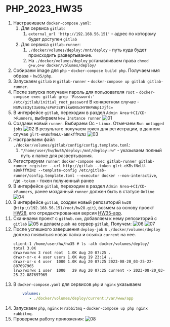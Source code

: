# PHP_2023_HW35

1. Настраеиваем `docker-compose.yaml`:
   1. Для сервиса `gitlab`:
      1. `external_url 'http://192.168.56.151'` - адрес по которому будет доступен `gitlab`
   1. Для сервиса `gitlab-runner`:
      1. `./docker/volumes/deploy:/mnt/deploy` - путь куда будет происходить развертывание.
      1.  На `./docker/volumes/deploy` устанавливаем права 
         `chmod g+w,o+w docker/volumes/deploy/`
1. Собираем image для `php` - `docker-compose build php`. Получаем имя образа - `hw35/php`.
1. Запускаем `gitlab` и `gitlab-runner` - `docker-compose up gitlab gitlab-runner`.
1. После запуска получаем пароль для пользователя `root` - `docker-compose exec gitlab grep 'Password:' /etc/gitlab/initial_root_password`
   В конкретном случае - `NSMvEE3yt3x69a/sPnP3cRYiko0NScHY0HFW6p1Jjfc=`
1. В интерфейсе `gitlab`, переходим в раздел `Admin Area`->`CI/CD`->`Runners`, выбираем `New Instance runner`
   ![01](./readme/01.jpg)
1. Создаем новый `runner`. Выбираем Ос - `Linux`. Отмечаем `Run untagged jobs`
   ![02](./readme/02.jpg)
   В результате получаем токен для регистрации, в данном случае `glrt-eKBsfNeLU-aBnkffMZNz`
   ![03](./readme/03.png)
1. Настраиваем файл `./docker/volumes/gitlab/config/config.template.toml`:
   1. `"/home/user/hw/hw35/deploy:/mnt/deploy:rw"` - указываем полный путь к папке для развертывания.
1. Регистрируем `runner`: 
   `docker-compose exec gitlab-runner gitlab-runner register --url http://gitlab --token glrt-eKBsfNeLU-aBnkffMZNz --template-config /etc/gitlab-runner/config.template.toml --executor docker --non-interactive`,
   где `-token` - токен полученный ранее
1. В интерфейсе `gitlab`, переходим в раздел `Admin Area`->`CI/CD`->`Runners`, ранее мозданный `runner` должен быть в статусе `Online`
   ![04](./readme/04.png)
1. В интерфейсе `gitlab`, создем новый репозиторий `hw28` (`http://192.168.56.151/root/hw28.git`), 
   возмем за основу проект [HW28](https://github.com/otusteamedu/PHP_2023/tree/APorivaev/hw28), 
   его отредактированная версия [HW35-app](https://github.com/otusteamedu/PHP_2023/tree/APorivaev/hw35-app).
1. Скачиваем проект с `github.com`, добавляем к нему репозиторий с `gitlab`
   ![05](./readme/05.png)
    и делаем `push` на сервер `gitlab`, Получем:
   ![06](./readme/06.png)
   ![07](./readme/07.png)
1. После успешного завершения `deploy-job` в `./docker/volumes/deploy` должна появиться новая 
   папка и ссылка `current` на нее. 
   ```shell
   client-1 /home/user/hw/hw35 # ls -alh docker/volumes/deploy/
   total 3.0K
   drwxrwxrwx 3 root root  1.0K Aug 20 07:25 .
   drwxr-xr-x 4 user users 1.0K Aug 19 23:14 ..
   drwxr-xr-x 4 user  1000 1.0K Aug 20 07:25 2023-08-20_03-25-22-887697965
   lrwxrwxrwx 1 user  1000   29 Aug 20 07:25 current -> 2023-08-20_03-25-22-887697965
   ```
1. В `docker-compose.yaml` для сервисов `php` и `nginx` указываем
   ```yaml
       volumes:
          - ./docker/volumes/deploy/current:/var/www/app
   ```
1. Запускаем `php`, `nginx` и `rabbitmq` - `docker-compose up php nginx rabbitmq`.
1. Проверяем работу приложения:
   ![08](./readme/08.png)